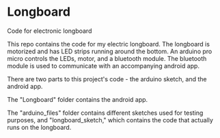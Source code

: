 # Longboard
Code for electronic longboard

This repo contains the code for my electric longboard. The longboard is motorized and has LED strips running around the bottom. An arduino pro micro controls the LEDs, motor, and a bluetooth module. The bluetooth module is used to communicate with an accompanying android app.

There are two parts to this project's code - the arduino sketch, and the android app.

The "Longboard" folder contains the android app.

The "arduino_files" folder contains different sketches used for testing purposes, and "longboard_sketch," which contains the code that actually runs on the longboard.
